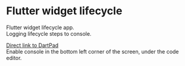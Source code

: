 # Flutter widget lifecycle

Flutter widget lifecycle app.   
Logging lifecycle steps to console.

[Direct link to DartPad](https://dartpad.dev/?id=b579c55af442bc280d1190dd6898ce6f)   
Enable console in the bottom left corner of the screen, under the code editor.
